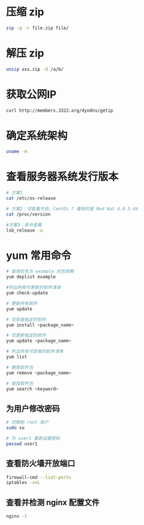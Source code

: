 # 压缩 zip
```bash
zip -q -r file.zip file/
```

# 解压 zip
```bash
unzip xxx.zip -d /a/b/
```

# 获取公网IP
```bash
curl http://members.3322.org/dyndns/getip
```

# 确定系统架构
```bash
uname -m
```

# 查看服务器系统发行版本
```bash
# 方案1
cat /etc/os-release

# 方案2：可能看不到，CentOs 7 看到的是 Red Hat 4.8.5-44
cat /proc/version

#方案3：命令查看
lsb_release -a
```

# yum 常用命令
```bash
# 查询包名为 example 的包依赖
yum deplist example

#列出所有可更新的软件清单
yum check-update

# 更新所有软件
yum update

# 仅安装指定的软件
yum install <package_name>

# 仅更新指定的软件
yum update <package_name>

# 列出所有可安裝的软件清单
yum list

# 删除软件包
yum remove <package_name>

# 查找软件包
yum search <keyword>
```

## 为用户修改密码
```bash
# 切换到 root 账户
sudo su

# 为 user1 重新设置密码
passwd user1
```

## 查看防火墙开放端口
```bash
firewall-cmd --list-ports
iptables -vnL
```

## 查看并检测 nginx 配置文件
```bash
nginx -t
```